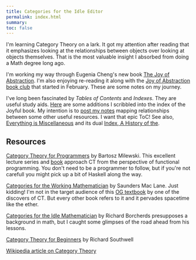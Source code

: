 ```yaml
---
title: Categories for the Idle Editor
permalink: index.html
summary:
toc: false
---
```


I'm learning Category Theory on a lark. It got my attention after reading that it emphasizes looking at the relationships between objects over looking at objects themselves. That is the most valuable insight I absorbed from doing a Math degree long ago. 

I'm working my way through Eugenia Cheng's new book [The Joy of Abstraction](https://www.cambridge.org/core/books/the-joy-of-abstraction/00D9AFD3046A406CB85D1AFF5450E657). I'm also enjoying re-reading it along with the [Joy of Abstraction book club](https://topos.site/joa-bookclub/) that started in February. These are some notes on my journey.

I've long been fascinated by *Tables of Contents* and *Indexes*. They are useful study aids. [Here](joa-index) are some additions I scribbled into the index of the Joyful book. My intention is to [post my notes](ct-tocs) mapping relationships between some other useful resources. I want that epic ToC! See also, [Everything is Miscellaneous](https://www.amazon.com/Everything-Miscellaneous-Power-Digital-Disorder-ebook/dp/B000R7PUW4) and its dual [Index, A History of the](https://www.amazon.com/Everything-Miscellaneous-Power-Digital-Disorder-ebook/dp/B000R7PUW4).

## Resources

[Category Theory for Programmers](https://www.youtube.com/watch?v=I8LbkfSSR58&list=PLbgaMIhjbmEnaH_LTkxLI7FMa2HsnawM_) by Bartosz Milewski. This excellent lecture series and [book](https://github.com/hmemcpy/milewski-ctfp-pdf) approach CT from the perspective of functional programming. You don't need to be a programmer to follow, but if you're not carefull you might pick up a bit of Haskell along the way. 

[Categories for the Working Mathematician](https://www.amazon.com/Categories-Working-Mathematician-Graduate-Mathematics/dp/0387984038) by Saunders Mac Lane. Just kidding! I'm not in the target audience of this [OG textbook](https://aperiodical.com/wp-content/uploads/2022/05/FTBdMZ5XsAAeq8C.png) by one of the discovers of CT. But every other book refers to it and it pervades spacetime like the ether.

[Categories for the Idle Mathematician](https://www.youtube.com/playlist?list=PL8yHsr3EFj51F9XZ_Ka4bLnQoxTdMx0AL) by Richard Borcherds presupposes a background in math, but I caught some glimpses of the road ahead from his lessons.

[Category Theory for Beginners](https://www.youtube.com/watch?v=US4Zr1WKD-8&list=PLCTMeyjMKRkoS699U0OJ3ymr3r01sI08l) by Richard Southwell

[Wikipedia article on Category Theory](https://en.wikipedia.org/wiki/Category_theory)
